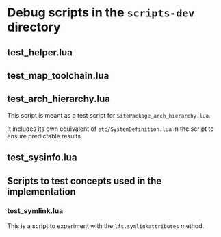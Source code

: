 # Debug scripts in the `scripts-dev` directory

## test_helper.lua

## test_map_toolchain.lua

## test_arch_hierarchy.lua

This script is meant as a test script for `SitePackage_arch_hierarchy.lua`.

It includes its own equivalent of `etc/SystemDefinition.lua` in the script to ensure
predictable results.

## test_sysinfo.lua


## Scripts to test concepts used in the implementation

### test_symlink.lua

This is a script to experiment with the `lfs.symlinkattributes` method.
